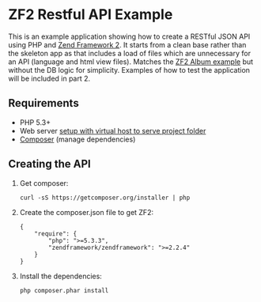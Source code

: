 # ZF2 Restful API Example

This is an example application showing how to create a RESTful JSON API using PHP and [Zend Framework 2](http://framework.zend.com/). It starts from a clean base rather than the skeleton app as that includes a load of files which are unnecessary for an API (language and html view files). Matches the [ZF2 Album example](http://framework.zend.com/manual/2.2/en/user-guide/overview.html) but without the DB logic for simplicity. Examples of how to test the application will be included in part 2.

## Requirements

* PHP 5.3+
* Web server [setup with virtual host to serve project folder](http://framework.zend.com/manual/2.2/en/user-guide/skeleton-application.html#virtual-host)
* [Composer](http://getcomposer.org/) (manage dependencies)

## Creating the API

1. Get composer:

    ```
    curl -sS https://getcomposer.org/installer | php
    ```

2. Create the composer.json file to get ZF2:

    ```
    {
        "require": {
            "php": ">=5.3.3",
            "zendframework/zendframework": ">=2.2.4"
        }
    }
    ```

3. Install the dependencies:

    ```
    php composer.phar install
    ```
